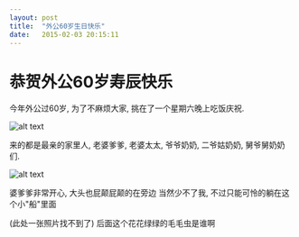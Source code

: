 ```yaml
---
layout: post
title:  "外公60岁生日快乐"
date:   2015-02-03 20:15:11
---
```

恭贺外公60岁寿辰快乐
=======

今年外公过60岁, 为了不麻烦大家, 挑在了一个星期六晚上吃饭庆祝.

![alt text][1]

来的都是最亲的家里人, 老婆爹爹, 老婆太太, 爷爷奶奶, 二爷姑奶奶, 舅爷舅奶奶们.

![alt text][2]

婆爹爹非常开心, 大头也屁颠屁颠的在旁边
当然少不了我, 不过只能可怜的躺在这个小"船"里面

(此处一张照片找不到了)
后面这个花花绿绿的毛毛虫是谁啊


  [1]: https://6d6f-moxigan-1259722256.tcb.qcloud.la/xy/cce074cb.jpg
  [2]: https://6d6f-moxigan-1259722256.tcb.qcloud.la/xy/30f2589d.jpg
